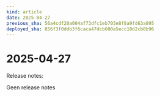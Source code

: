 ```yaml
---
kind: article
date: 2025-04-27
previous_sha: 56a4cdf20a004af73dfc1eb703e8f8a9fd63a895
deployed_sha: 856f3f0ddb3f6caca47dcb600a5ecc10d2cb8b96
---
```


# 2025-04-27

Release notes:

Geen release notes
